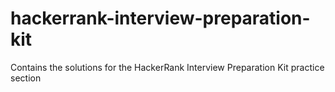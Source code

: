 # hackerrank-interview-preparation-kit
Contains the solutions for the HackerRank Interview Preparation Kit practice section
